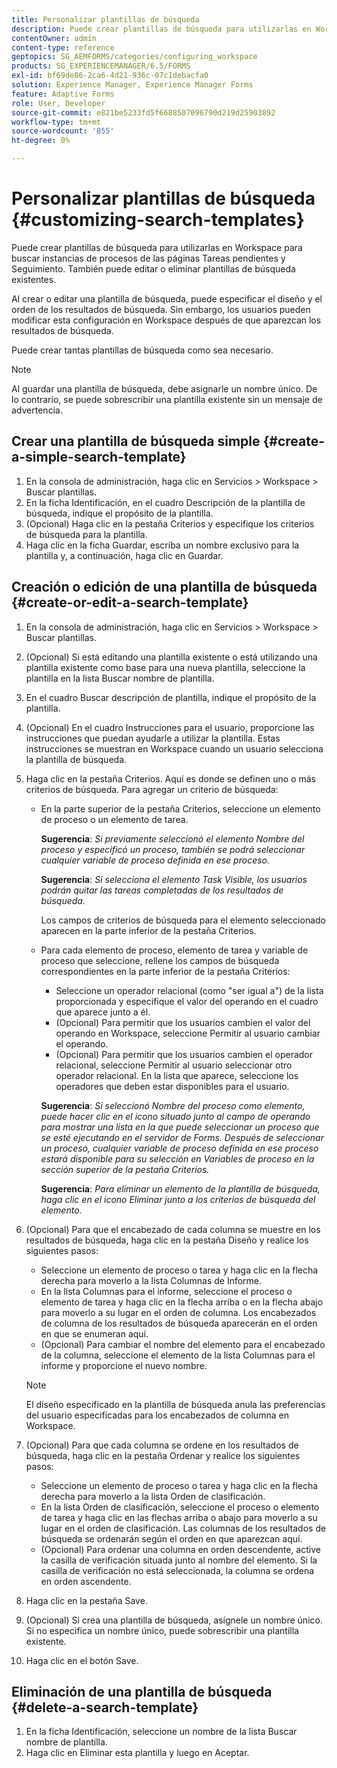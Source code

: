 ```yaml
---
title: Personalizar plantillas de búsqueda
description: Puede crear plantillas de búsqueda para utilizarlas en Workspace para buscar instancias de procesos de las páginas Tareas pendientes y Seguimiento. También puede editar o eliminar plantillas de búsqueda existentes.
contentOwner: admin
content-type: reference
geptopics: SG_AEMFORMS/categories/configuring_workspace
products: SG_EXPERIENCEMANAGER/6.5/FORMS
exl-id: bf69de86-2ca6-4d21-936c-07c1debacfa0
solution: Experience Manager, Experience Manager Forms
feature: Adaptive Forms
role: User, Developer
source-git-commit: e821be5233fd5f6688507096790d219d25903892
workflow-type: tm+mt
source-wordcount: '855'
ht-degree: 0%

---
```


# Personalizar plantillas de búsqueda {#customizing-search-templates}

Puede crear plantillas de búsqueda para utilizarlas en Workspace para buscar instancias de procesos de las páginas Tareas pendientes y Seguimiento. También puede editar o eliminar plantillas de búsqueda existentes.

Al crear o editar una plantilla de búsqueda, puede especificar el diseño y el orden de los resultados de búsqueda. Sin embargo, los usuarios pueden modificar esta configuración en Workspace después de que aparezcan los resultados de búsqueda.

Puede crear tantas plantillas de búsqueda como sea necesario.

>[!NOTE]
>
>Al guardar una plantilla de búsqueda, debe asignarle un nombre único. De lo contrario, se puede sobrescribir una plantilla existente sin un mensaje de advertencia.

## Crear una plantilla de búsqueda simple {#create-a-simple-search-template}

1. En la consola de administración, haga clic en Servicios > Workspace > Buscar plantillas.
1. En la ficha Identificación, en el cuadro Descripción de la plantilla de búsqueda, indique el propósito de la plantilla.
1. (Opcional) Haga clic en la pestaña Criterios y especifique los criterios de búsqueda para la plantilla.
1. Haga clic en la ficha Guardar, escriba un nombre exclusivo para la plantilla y, a continuación, haga clic en Guardar.

## Creación o edición de una plantilla de búsqueda {#create-or-edit-a-search-template}

1. En la consola de administración, haga clic en Servicios > Workspace > Buscar plantillas.
1. (Opcional) Si está editando una plantilla existente o está utilizando una plantilla existente como base para una nueva plantilla, seleccione la plantilla en la lista Buscar nombre de plantilla.
1. En el cuadro Buscar descripción de plantilla, indique el propósito de la plantilla.
1. (Opcional) En el cuadro Instrucciones para el usuario, proporcione las instrucciones que puedan ayudarle a utilizar la plantilla. Estas instrucciones se muestran en Workspace cuando un usuario selecciona la plantilla de búsqueda.
1. Haga clic en la pestaña Criterios. Aquí es donde se definen uno o más criterios de búsqueda. Para agregar un criterio de búsqueda:

   * En la parte superior de la pestaña Criterios, seleccione un elemento de proceso o un elemento de tarea.

     **Sugerencia**: *Si previamente seleccionó el elemento Nombre del proceso y especificó un proceso, también se podrá seleccionar cualquier variable de proceso definida en ese proceso.*

     **Sugerencia**: *Si selecciona el elemento Task Visible, los usuarios podrán quitar las tareas completadas de los resultados de búsqueda.*

     Los campos de criterios de búsqueda para el elemento seleccionado aparecen en la parte inferior de la pestaña Criterios.

   * Para cada elemento de proceso, elemento de tarea y variable de proceso que seleccione, rellene los campos de búsqueda correspondientes en la parte inferior de la pestaña Criterios:

      * Seleccione un operador relacional (como &quot;ser igual a&quot;) de la lista proporcionada y especifique el valor del operando en el cuadro que aparece junto a él.
      * (Opcional) Para permitir que los usuarios cambien el valor del operando en Workspace, seleccione Permitir al usuario cambiar el operando.
      * (Opcional) Para permitir que los usuarios cambien el operador relacional, seleccione Permitir al usuario seleccionar otro operador relacional. En la lista que aparece, seleccione los operadores que deben estar disponibles para el usuario.

     **Sugerencia**: *Si seleccionó Nombre del proceso como elemento, puede hacer clic en el icono situado junto al campo de operando para mostrar una lista en la que puede seleccionar un proceso que se esté ejecutando en el servidor de Forms. Después de seleccionar un proceso, cualquier variable de proceso definida en ese proceso estará disponible para su selección en Variables de proceso en la sección superior de la pestaña Criterios.*

     **Sugerencia**: *Para eliminar un elemento de la plantilla de búsqueda, haga clic en el icono Eliminar junto a los criterios de búsqueda del elemento.*

1. (Opcional) Para que el encabezado de cada columna se muestre en los resultados de búsqueda, haga clic en la pestaña Diseño y realice los siguientes pasos:

   * Seleccione un elemento de proceso o tarea y haga clic en la flecha derecha para moverlo a la lista Columnas de Informe.
   * En la lista Columnas para el informe, seleccione el proceso o elemento de tarea y haga clic en la flecha arriba o en la flecha abajo para moverlo a su lugar en el orden de columna. Los encabezados de columna de los resultados de búsqueda aparecerán en el orden en que se enumeran aquí.
   * (Opcional) Para cambiar el nombre del elemento para el encabezado de la columna, seleccione el elemento de la lista Columnas para el informe y proporcione el nuevo nombre.

   >[!NOTE]
   >
   >El diseño especificado en la plantilla de búsqueda anula las preferencias del usuario especificadas para los encabezados de columna en Workspace.

1. (Opcional) Para que cada columna se ordene en los resultados de búsqueda, haga clic en la pestaña Ordenar y realice los siguientes pasos:

   * Seleccione un elemento de proceso o tarea y haga clic en la flecha derecha para moverlo a la lista Orden de clasificación.
   * En la lista Orden de clasificación, seleccione el proceso o elemento de tarea y haga clic en las flechas arriba o abajo para moverlo a su lugar en el orden de clasificación. Las columnas de los resultados de búsqueda se ordenarán según el orden en que aparezcan aquí.
   * (Opcional) Para ordenar una columna en orden descendente, active la casilla de verificación situada junto al nombre del elemento. Si la casilla de verificación no está seleccionada, la columna se ordena en orden ascendente.

1. Haga clic en la pestaña Save.
1. (Opcional) Si crea una plantilla de búsqueda, asígnele un nombre único. Si no especifica un nombre único, puede sobrescribir una plantilla existente.
1. Haga clic en el botón Save.

## Eliminación de una plantilla de búsqueda {#delete-a-search-template}

1. En la ficha Identificación, seleccione un nombre de la lista Buscar nombre de plantilla.
1. Haga clic en Eliminar esta plantilla y luego en Aceptar.
